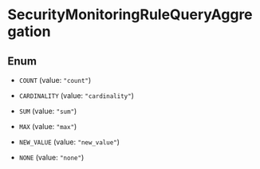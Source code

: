 # SecurityMonitoringRuleQueryAggregation

## Enum

- `COUNT` (value: `"count"`)

- `CARDINALITY` (value: `"cardinality"`)

- `SUM` (value: `"sum"`)

- `MAX` (value: `"max"`)

- `NEW_VALUE` (value: `"new_value"`)

- `NONE` (value: `"none"`)
